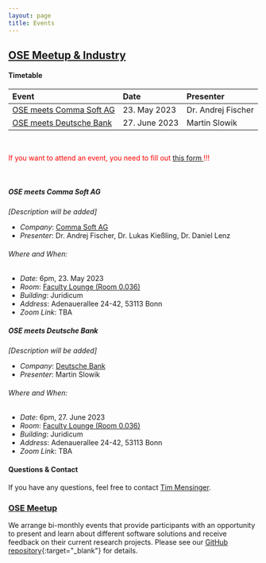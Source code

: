 ```yaml
---
layout: page
title: Events
---
```


## <ins>OSE Meetup & Industry</ins>

#### Timetable

| **Event** | **Date** | **Presenter** |
|:----------|:---------|:--------------|
|[OSE meets Comma Soft AG](#ose-meets-comma-soft-ag) | 23. May 2023 | Dr. Andrej Fischer |
|[OSE meets Deutsche Bank](#ose-meets-deutsche-bank) | 27. June 2023 | Martin Slowik |

<br>

<body>
    <p style="color:#FF0000;">If you want to attend an event, you need to fill out 
    <a href="https://forms.gle/w1aMejXKiwHjiYeC7">this form </a>!!!</p>
</body>

<br>

##### OSE meets Comma Soft AG

*[Description will be added]*

- *Company*: [Comma Soft AG](https://comma-soft.com/en/)
- *Presenter*: Dr. Andrej Fischer, Dr. Lukas Kießling, Dr. Daniel Lenz
###### Where and When:
- *Date:* 6pm, 23. May 2023
- *Room*: [Faculty Lounge (Room 0.036)](../assets/images/juridicum_room_plan.jpg)
- *Building*: Juridicum
- *Address*: Adenauerallee 24-42, 53113 Bonn
- *Zoom Link*: TBA

##### OSE meets Deutsche Bank

*[Description will be added]*

- *Company*: [Deutsche Bank](https://www.deutsche-bank.de/)
- *Presenter*: Martin Slowik
###### Where and When:
- *Date*: 6pm, 27. June 2023
- *Room*: [Faculty Lounge (Room 0.036)](../assets/images/juridicum_room_plan.jpg)
- *Building*: Juridicum
- *Address*: Adenauerallee 24-42, 53113 Bonn
- *Zoom Link*: TBA


#### Questions & Contact
If you have any questions, feel free to contact [Tim Mensinger](https://tmensinger.com/).

### <ins>OSE Meetup</ins>

We arrange bi-monthly events that provide participants with an opportunity to present
and learn about different software solutions and receive feedback on their current
research projects. Please see our [GitHub
repository](https://github.com/OpenSourceEconomics/ose-meetup){:target="_blank"} for
details.